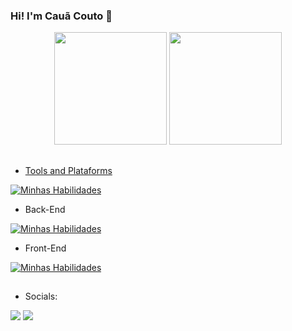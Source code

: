 
### Hi! I'm Cauã Couto 👋

<div align="center">
         <img height="180em" src="https://github-readme-stats.vercel.app/api?username=ccoutob&show_icons=true&theme=radical"/>
         <a href="https://github.com/ccoutob">
        <img height="180em" src="https://github-readme-stats.vercel.app/api/top-langs/?username=ccoutob&langs_count=10&count_private=true&theme=radical&layout=compact"/>
</div>

##
         
- Tools and Plataforms

[![Minhas Habilidades](https://skillicons.dev/icons?i=eclipse,idea,visualstudio,vscode,git,gitlab,stackoverflow)](https://skillicons.dev)

- Back-End

[![Minhas Habilidades](https://skillicons.dev/icons?i=java,spring,mysql,python,javascript,cs,aws)](https://skillicons.dev)

- Front-End

[![Minhas Habilidades](https://skillicons.dev/icons?i=javascript,html,css,react,nodejs,python,vite)](https://skillicons.dev)


## 

- Socials:

<div>
    <a href="http://www.linkedin.com/in/cauã-couto/" target="_blank"><img src="https://img.shields.io/badge/-LinkedIn-%230077B5?style=for-the-badge&logo=linkedin&logoColor=white" target="_blank"></a> 
    <a href = "mailto:soueucouto1@gmail.com"><img src="https://img.shields.io/badge/Gmail-D14836?style=for-the-badge&logo=gmail&logoColor=white" target="_blank"></a>
</div>


  
